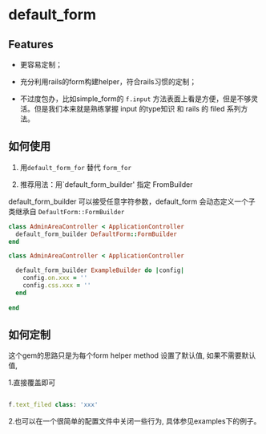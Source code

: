 # default_form

## Features

* 更容易定制；

* 充分利用rails的form构建helper，符合rails习惯的定制；

* 不过度包办，比如simple_form的 `f.input` 方法表面上看是方便，但是不够灵活。但是我们本来就是熟练掌握 input 的type知识 和 rails 的 filed 系列方法。

## 如何使用

1. 用`default_form_for` 替代 `form_for`

2. 推荐用法：用`default_form_builder' 指定 FromBuilder

default_form_builder 可以接受任意字符参数，default_form 会动态定义一个子类继承自 `DefaultForm::FormBuilder`

```ruby
class AdminAreaController < ApplicationController
  default_form_builder DefaultForm::FormBuilder
end
```

```ruby
class AdminAreaController < ApplicationController

  default_form_builder ExampleBuilder do |config|
    config.on.xxx = ''
    config.css.xxx = ''
  end
  
end
```


## 如何定制

这个gem的思路只是为每个form helper method 设置了默认值, 如果不需要默认值,

1.直接覆盖即可

```ruby

f.text_filed class: 'xxx'
```


2.也可以在一个很简单的配置文件中关闭一些行为, 具体参见examples下的例子。

